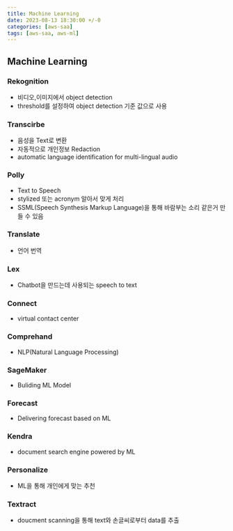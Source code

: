 ```yaml
---
title: Machine Learning
date: 2023-08-13 18:30:00 +/-0
categories: [aws-saa]
tags: [aws-saa, aws-ml]
---
```


## Machine Learning

### Rekognition

- 비디오,이미지에서 object detection
- threshold를 설정하여 object detection 기준 값으로 사용

### Transcirbe

- 음성을 Text로 변환
- 자동적으로 개인정보 Redaction
- automatic language identification for multi-lingual audio

### Polly

- Text to Speech
- stylized 또는 acronym 알아서 맞게 처리
- SSML(Speech Synthesis Markup Language)을 통해 바람부는 소리 같은거 만들 수 있음

### Translate

- 언어 번역

### Lex

- Chatbot을 만드는데 사용되는 speech to text

### Connect

- virtual contact center

### Comprehand

- NLP(Natural Language Processing)

### SageMaker

- Buliding ML Model

### Forecast

- Delivering forecast based on ML

### Kendra

- document search engine powered by ML

### Personalize

- ML을 통해 개인에게 맞는 추천

### Textract

- doucment scanning을 통해 text와 손글씨로부터 data를 추출
